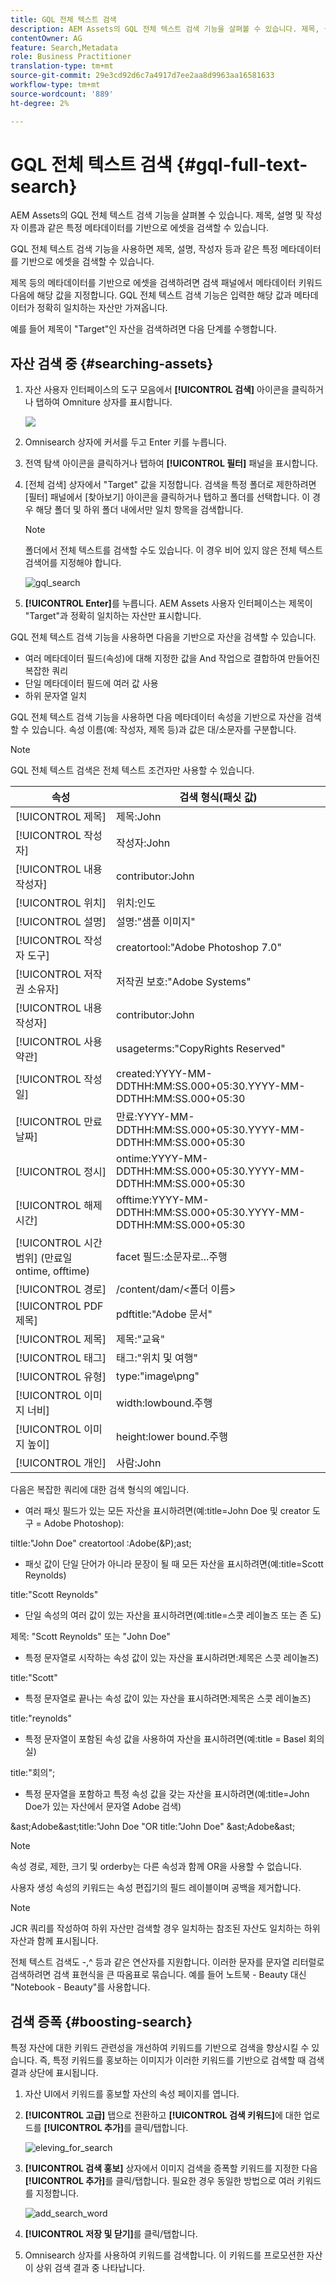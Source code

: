 ```yaml
---
title: GQL 전체 텍스트 검색
description: AEM Assets의 GQL 전체 텍스트 검색 기능을 살펴볼 수 있습니다. 제목, 설명 및 작성자 이름과 같은 특정 메타데이터를 기반으로 에셋을 검색할 수 있습니다.
contentOwner: AG
feature: Search,Metadata
role: Business Practitioner
translation-type: tm+mt
source-git-commit: 29e3cd92d6c7a4917d7ee2aa8d9963aa16581633
workflow-type: tm+mt
source-wordcount: '889'
ht-degree: 2%

---
```



# GQL 전체 텍스트 검색 {#gql-full-text-search}

AEM Assets의 GQL 전체 텍스트 검색 기능을 살펴볼 수 있습니다. 제목, 설명 및 작성자 이름과 같은 특정 메타데이터를 기반으로 에셋을 검색할 수 있습니다.

GQL 전체 텍스트 검색 기능을 사용하면 제목, 설명, 작성자 등과 같은 특정 메타데이터를 기반으로 에셋을 검색할 수 있습니다.

제목 등의 메타데이터를 기반으로 에셋을 검색하려면 검색 패널에서 메타데이터 키워드 다음에 해당 값을 지정합니다. GQL 전체 텍스트 검색 기능은 입력한 해당 값과 메타데이터가 정확히 일치하는 자산만 가져옵니다.

예를 들어 제목이 &quot;Target&quot;인 자산을 검색하려면 다음 단계를 수행합니다.

## 자산 검색 중 {#searching-assets}

1. 자산 사용자 인터페이스의 도구 모음에서 **[!UICONTROL 검색]** 아이콘을 클릭하거나 탭하여 Omniture 상자를 표시합니다.

   ![](assets/do-not-localize/chlimage_1.png)

1. Omnisearch 상자에 커서를 두고 Enter 키를 누릅니다.
1. 전역 탐색 아이콘을 클릭하거나 탭하여 **[!UICONTROL 필터]** 패널을 표시합니다.
1. [전체 검색] 상자에서 &quot;Target&quot; 값을 지정합니다. 검색을 특정 폴더로 제한하려면 [필터] 패널에서 [찾아보기] 아이콘을 클릭하거나 탭하고 폴더를 선택합니다. 이 경우 해당 폴더 및 하위 폴더 내에서만 일치 항목을 검색합니다.

   >[!NOTE]
   >
   >폴더에서 전체 텍스트를 검색할 수도 있습니다. 이 경우 비어 있지 않은 전체 텍스트 검색어를 지정해야 합니다.

   ![gql_search](assets/gql_search.png)

1. **[!UICONTROL Enter]**&#x200B;를 누릅니다. AEM Assets 사용자 인터페이스는 제목이 &quot;Target&quot;과 정확히 일치하는 자산만 표시합니다.

GQL 전체 텍스트 검색 기능을 사용하면 다음을 기반으로 자산을 검색할 수 있습니다.

* 여러 메타데이터 필드(속성)에 대해 지정한 값을 And 작업으로 결합하여 만들어진 복잡한 쿼리
* 단일 메타데이터 필드에 여러 값 사용
* 하위 문자열 일치

GQL 전체 텍스트 검색 기능을 사용하면 다음 메타데이터 속성을 기반으로 자산을 검색할 수 있습니다. 속성 이름(예: 작성자, 제목 등)과 값은 대/소문자를 구분합니다.

>[!NOTE]
>
>GQL 전체 텍스트 검색은 전체 텍스트 조건자만 사용할 수 있습니다.

| 속성 | 검색 형식(패싯 값) |
|---|---|
| [!UICONTROL 제목] | 제목:John |
| [!UICONTROL 작성자] | 작성자:John |
| [!UICONTROL 내용 작성자] | contributor:John |
| [!UICONTROL 위치] | 위치:인도 |
| [!UICONTROL 설명] | 설명:&quot;샘플 이미지&quot; |
| [!UICONTROL 작성자 도구] | creatortool:&quot;Adobe Photoshop 7.0&quot; |
| [!UICONTROL 저작권 소유자] | 저작권 보호:&quot;Adobe Systems&quot; |
| [!UICONTROL 내용 작성자] | contributor:John |
| [!UICONTROL 사용 약관] | usageterms:&quot;CopyRights Reserved&quot; |
| [!UICONTROL 작성일] | created:YYYY-MM-DDTHH:MM:SS.000+05:30.YYYY-MM-DDTHH:MM:SS.000+05:30 |
| [!UICONTROL 만료 날짜] | 만료:YYYY-MM-DDTHH:MM:SS.000+05:30.YYYY-MM-DDTHH:MM:SS.000+05:30 |
| [!UICONTROL 정시] | ontime:YYYY-MM-DDTHH:MM:SS.000+05:30.YYYY-MM-DDTHH:MM:SS.000+05:30 |
| [!UICONTROL 해제 시간] | offtime:YYYY-MM-DDTHH:MM:SS.000+05:30.YYYY-MM-DDTHH:MM:SS.000+05:30 |
| [!UICONTROL 시간 범위] (만료일 ontime, offtime) | facet 필드:소문자로...주행 |
| [!UICONTROL 경로] | /content/dam/&lt;폴더 이름> |
| [!UICONTROL PDF 제목] | pdftitle:&quot;Adobe 문서&quot; |
| [!UICONTROL 제목] | 제목:&quot;교육&quot; |
| [!UICONTROL 태그] | 태그:&quot;위치 및 여행&quot; |
| [!UICONTROL 유형] | type:&quot;image\png&quot; |
| [!UICONTROL 이미지 너비] | width:lowbound.주행 |
| [!UICONTROL 이미지 높이] | height:lower bound.주행 |
| [!UICONTROL 개인] | 사람:John |

다음은 복잡한 쿼리에 대한 검색 형식의 예입니다.

* 여러 패싯 필드가 있는 모든 자산을 표시하려면(예:title=John Doe 및 creator 도구 = Adobe Photoshop):

tiltle:&quot;John Doe&quot; creatortool :Adobe(&amp;P);ast;

* 패싯 값이 단일 단어가 아니라 문장이 될 때 모든 자산을 표시하려면(예:title=Scott Reynolds)

title:&quot;Scott Reynolds&quot;

* 단일 속성의 여러 값이 있는 자산을 표시하려면(예:title=스콧 레이놀즈 또는 존 도)

제목: &quot;Scott Reynolds&quot; 또는 &quot;John Doe&quot;

* 특정 문자열로 시작하는 속성 값이 있는 자산을 표시하려면:제목은 스콧 레이놀즈)

title:&quot;Scott&quot;

* 특정 문자열로 끝나는 속성 값이 있는 자산을 표시하려면:제목은 스콧 레이놀즈)

title:&quot;reynolds&quot;

* 특정 문자열이 포함된 속성 값을 사용하여 자산을 표시하려면(예:title = Basel 회의실)

title:&quot;회의&quot;;

* 특정 문자열을 포함하고 특정 속성 값을 갖는 자산을 표시하려면(예:title=John Doe가 있는 자산에서 문자열 Adobe 검색)

&amp;ast;Adobe&amp;ast;title:&quot;John Doe &quot;OR title:&quot;John Doe&quot; &amp;ast;Adobe&amp;ast;

>[!NOTE]
>
>속성 경로, 제한, 크기 및 orderby는 다른 속성과 함께 OR을 사용할 수 없습니다.
>
>사용자 생성 속성의 키워드는 속성 편집기의 필드 레이블이며 공백을 제거합니다.


>[!NOTE]
>
>JCR 쿼리를 작성하여 하위 자산만 검색할 경우 일치하는 참조된 자산도 일치하는 하위 자산과 함께 표시됩니다.

전체 텍스트 검색도 -,^ 등과 같은 연산자를 지원합니다. 이러한 문자를 문자열 리터럴로 검색하려면 검색 표현식을 큰 따옴표로 묶습니다. 예를 들어 노트북 - Beauty 대신 &quot;Notebook - Beauty&quot;를 사용합니다.

## 검색 증폭 {#boosting-search}

특정 자산에 대한 키워드 관련성을 개선하여 키워드를 기반으로 검색을 향상시킬 수 있습니다. 즉, 특정 키워드를 홍보하는 이미지가 이러한 키워드를 기반으로 검색할 때 검색 결과 상단에 표시됩니다.

1. 자산 UI에서 키워드를 홍보할 자산의 속성 페이지를 엽니다.
1. **[!UICONTROL 고급]** 탭으로 전환하고 **[!UICONTROL 검색 키워드]**&#x200B;에 대한 업로드를 **[!UICONTROL 추가]**&#x200B;를 클릭/탭합니다.

   ![eleving_for_search](assets/elevate_for_search.png)

1. **[!UICONTROL 검색 홍보]** 상자에서 이미지 검색을 증폭할 키워드를 지정한 다음 **[!UICONTROL 추가]**&#x200B;를 클릭/탭합니다. 필요한 경우 동일한 방법으로 여러 키워드를 지정합니다.

   ![add_search_word](assets/add_search_word.png)

1. **[!UICONTROL 저장 및 닫기]**&#x200B;를 클릭/탭합니다.
1. Omnisearch 상자를 사용하여 키워드를 검색합니다. 이 키워드를 프로모션한 자산이 상위 검색 결과 중 나타납니다.